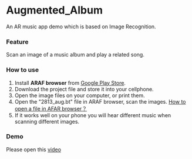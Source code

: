 # Augmented_Album
An AR music app demo which is based on Image Recognition.
### Feature
Scan an image of a music album and play a related song.
### How to use 
1. Install **ARAF browser** from [Google Play Store](https://play.google.com/store/apps/details?id=com.gpac.Osmo4).
2. Download the project file and store it into your cellphone.
3. Open the image files on your computer, or print them. 
4. Open the "2813_aug.bt" file in ARAF browser, scan the images. [How to open a file in AFAR browser？](https://www.coursera.org/learn/augmented-reality/supplement/SKqRs/open-an-ar-file-in-the-araf-browser)
5. If it works well on your phone you will hear different music when scanning different images.

### Demo
Please open this [video](https://youtu.be/fwbbFpTZe68)
